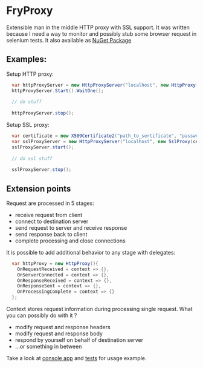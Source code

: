 FryProxy
========

Extensible man in the middle HTTP proxy with SSL support. It was written because I need a way to monitor and possibly stub some browser request in selenium tests. It also available as [NuGet Package](https://www.nuget.org/packages/FryProxy/)

## Examples:

Setup HTTP proxy:

```csharp
  var httpProxyServer = new HttpProxyServer("localhost", new HttpProxy());
  httpProxyServer.Start().WaitOne();
  
  // do stuff
  
  httpProxyServer.stop();
```

Setup SSL proxy:

```csharp
  var certificate = new X509Certificate2("path_to_sertificate", "password");
  var sslProxyServer = new HttpProxyServer("localhost", new SslProxy(certificate));
  sslProxyServer.start();
  
  // do ssl stuff
  
  sslProxyServer.stop();
```

## Extension points
Request are processed in 5 stages:
- receive request from client
- connect to destination server
- send request to server and receive response
- send response back to client
- complete processing and close connections

It is possible to add additional behavior to any stage with delegates:

```csharp
  var httpProxy = new HttpProxy(){
    OnRequestReceived = context => {},
    OnServerConnected = context => {},
    OnResponseReceived = context => {},
    OnResponseSent = context => {},
    OnProcessingComplete = context => {}
  };
```

Context stores request information during processing single request. What you can possibly do with it ?
- modify request and response headers
- modify request and response body
- respond by yourself on behalf of destination server
- ...or something in between

Take a look at [console app](https://github.com/eger-geger/FryProxy/blob/master/FryProxy.ConsoleApp/src/Program.cs) and [tests](https://github.com/eger-geger/FryProxy/blob/master/FryProxy.Tests/src/InterceptionTests.cs) for usage example.
